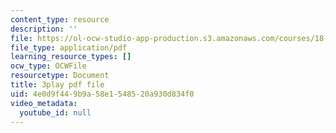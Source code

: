 ```yaml
---
content_type: resource
description: ''
file: https://ol-ocw-studio-app-production.s3.amazonaws.com/courses/18-06sc-linear-algebra-fall-2011/4e0d9f449b9a58e1548520a930d834f0_4PnArrxCZLE.pdf
file_type: application/pdf
learning_resource_types: []
ocw_type: OCWFile
resourcetype: Document
title: 3play pdf file
uid: 4e0d9f44-9b9a-58e1-5485-20a930d834f0
video_metadata:
  youtube_id: null
---
```

